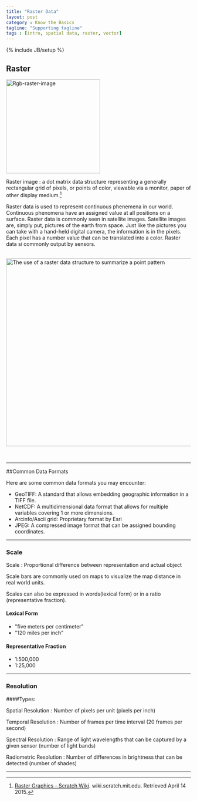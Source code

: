 ```yaml
---
title: "Raster Data"
layout: post
category : Know the Basics
tagline: "Supporting tagline"
tags : [intro, spatial data, raster, vector]
---
```


{% include JB/setup %}


## Raster

<a title="By Gringer (Own work) [CC0], via Wikimedia Commons" href="http://commons.wikimedia.org/wiki/File%3ARgb-raster-image.svg"><img width="256" alt="Rgb-raster-image" src="{{site.baseurl}}{{ASSET_PATH}}/images/Raster-image.svg"/></a>

Raster image
  : a dot matrix data structure representing a generally rectangular grid of pixels, or points of color, viewable via a monitor, paper of other display medium.[^1]


Raster data is used to represent continuous phenemena in our world. Continuous phenomena have an assigned value at all positions on a surface. Raster data is commonly seen in satellite images. Satellite images are, simply put, pictures of the earth from space. Just like the pictures you can take with a hand-held digital camera, the information is in the pixels. Each pixel has a number value that can be translated into a color. Raster data si commonly output by sensors.<br><br>

<a title="By Ldecola (Own work) [CC BY-SA 3.0 (http://creativecommons.org/licenses/by-sa/3.0)], via Wikimedia Commons" href="http://commons.wikimedia.org/wiki/File%3AThe_use_of_a_raster_data_structure_to_summarize_a_point_pattern.gif"><img width="512" alt="The use of a raster data structure to summarize a point pattern" src="//upload.wikimedia.org/wikipedia/commons/thumb/b/b7/The_use_of_a_raster_data_structure_to_summarize_a_point_pattern.gif/512px-The_use_of_a_raster_data_structure_to_summarize_a_point_pattern.gif"/></a>

<br>


----

##Common Data Formats

 Here are some common data formats you may encounter:


 * GeoTIFF: A standard that allows embedding geographic information in a TIFF file.
 * NetCDF: A multidimensional data format that allows for multiple variables covering 1 or more dimensions.
 * Arcinfo/Ascii grid: Proprietary format by Esri
 * JPEG: A compressed image format that can be assigned bounding coordinates.

----


### Scale

Scale
  : Proportional difference between representation and actual object

Scale bars are commonly used on maps to visualize the map distance in real world units.

Scales can also be expressed in words(lexical form) or in a ratio (representative fraction).

#### Lexical Form

  - "five meters per centimeter"
  - "120 miles per inch"

#### Representative Fraction

  - 1:500,000
  - 1:25,000


---

### Resolution

####Types:
  
Spatial Resolution
  : Number of pixels per unit (pixels per inch)

Temporal Resolution
  : Number of frames per time interval (20 frames per second)

Spectral Resolution
  : Range of light wavelengths that can be captured by a given sensor (number of light bands)

Radiometric Resolution
  : Number of differences in brightness that can be detected (number of shades)

----

[^1]: [Raster Graphics - Scratch Wiki](//:wiki.scratch.mit.edu/wiki/Raster_Graphics). wiki.scratch.mit.edu. Retrieved April 14 2015.
